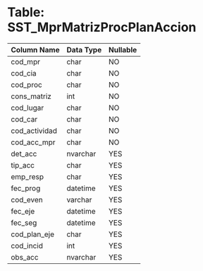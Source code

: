# Table: SST_MprMatrizProcPlanAccion

| Column Name | Data Type | Nullable |
|-------------|-----------|----------|
| cod_mpr | char | NO |
| cod_cia | char | NO |
| cod_proc | char | NO |
| cons_matriz | int | NO |
| cod_lugar | char | NO |
| cod_car | char | NO |
| cod_actividad | char | NO |
| cod_acc_mpr | char | NO |
| det_acc | nvarchar | YES |
| tip_acc | char | YES |
| emp_resp | char | YES |
| fec_prog | datetime | YES |
| cod_even | varchar | YES |
| fec_eje | datetime | YES |
| fec_seg | datetime | YES |
| cod_plan_eje | char | YES |
| cod_incid | int | YES |
| obs_acc | nvarchar | YES |

